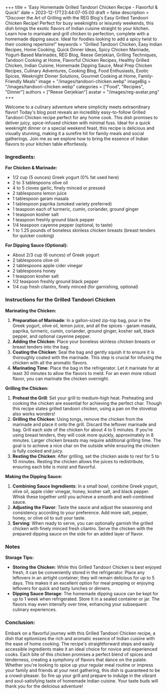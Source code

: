 +++
title = 'Easy Homemade Grilled Tandoori Chicken Recipe - Flavorful & Quick!'
date = 2023-12-17T23:44:07-05:00
draft = false
description = "Discover the Art of Grilling with the REG Blog's Easy Grilled Tandoori Chicken Recipe! Perfect for busy weeknights or leisurely weekends, this dish brings the exotic flavors of Indian cuisine straight to your kitchen. Learn how to marinate and grill chicken to perfection, complete with a homemade dipping sauce. Ideal for foodies looking to add a spicy twist to their cooking repertoire!"
keywords = "Grilled Tandoori Chicken, Easy Indian Recipes, Home Cooking, Quick Dinner Ideas, Spicy Chicken Marinade, Yogurt-Based Marinades, REG Blog, Reese Gerjekian, Grilling Techniques, Tandoori Cooking at Home, Flavorful Chicken Recipes, Healthy Grilled Chicken, Indian Cuisine, Homemade Dipping Sauce, Meal Prep Chicken Recipes, Culinary Adventures, Cooking Blog, Food Enthusiasts, Exotic Spices, Weeknight Dinner Solutions, Gourmet Cooking at Home, Family-Friendly Meals"
image = "/images/tandoori-chicken.webp"
imageBig = "/images/tandoori-chicken.webp"
categories = ["Food", "Recipies", "Dinner"]
authors = ["Reese Gerjekian"]
avatar = "/images/reg-avatar.png"
+++


Welcome to a culinary adventure where simplicity meets extraordinary flavor! Today's blog post reveals an incredibly easy-to-follow Grilled Tandoori Chicken recipe perfect for any home cook. This dish promises to deliver juicy, spice-infused chicken with minimal fuss. Ideal for a quick weeknight dinner or a special weekend feast, this recipe is delicious and visually stunning, making it a surefire hit for family meals and social gatherings. Join me as we explore how to bring the essence of Indian flavors to your kitchen table effortlessly.

### Ingredients:

**For Chicken & Marinade:**

-   1/2 cup (5 ounces) Greek yogurt (0% fat used here)
-   2 to 3 tablespoons olive oil
-   4 to 5 cloves garlic, finely minced or pressed
-   2 tablespoons lemon juice
-   1 tablespoon garam masala
-   1 tablespoon paprika (smoked variety preferred)
-   1 teaspoon each of turmeric, cumin, coriander, ground ginger
-   1 teaspoon kosher salt
-   1 teaspoon freshly ground black pepper
-   1/4 teaspoon cayenne pepper (optional, to taste)
-   1 to 1.25 pounds of boneless skinless chicken breasts (breast tenders for quicker cooking)

**For Dipping Sauce (Optional):**

-   About 2/3 cup (6 ounces) of Greek yogurt
-   2 tablespoons olive oil
-   2 tablespoons apple cider vinegar
-   2 tablespoons honey
-   1 teaspoon kosher salt
-   1/2 teaspoon freshly ground black pepper
-   1/4 cup fresh cilantro, finely minced (for garnishing, optional)

### Instructions for the Grilled Tandoori Chicken

**Marinating the Chicken:**

1.  **Preparation of Marinade**: In a gallon-sized zip-top bag, pour in the Greek yogurt, olive oil, lemon juice, and all the spices - garam masala, paprika, turmeric, cumin, coriander, ground ginger, kosher salt, black pepper, and optional cayenne pepper.
2.  **Adding the Chicken**: Place your boneless skinless chicken breasts or breast tenders into the bag.
3.  **Coating the Chicken**: Seal the bag and gently squish it to ensure it is thoroughly coated with the marinade. This step is crucial for infusing the chicken with all the aromatic flavors.
4.  **Marinating Time**: Place the bag in the refrigerator. Let it marinate for at least 30 minutes to allow the flavors to meld. For an even more robust flavor, you can marinate the chicken overnight.

**Grilling the Chicken:**

1.  **Preheat the Grill**: Set your grill to medium-high heat. Preheating and cooking the chicken are essential for achieving the perfect char. Though this recipe states grilled tandoori chicken, using a pan on the stovetop also works wonders!
2.  **Grilling the Chicken**: Using tongs, remove the chicken from the marinade and place it onto the grill. Discard the leftover marinade and bag. Grill each side of the chicken for about 4 to 5 minutes. If you're using breast tenders, they will cook more quickly, approximately in 8 minutes. Larger chicken breasts may require additional grilling time. The goal is to achieve a nice char on the outside while ensuring the chicken is fully cooked and juicy.
3.  **Resting the Chicken**: After grilling, set the chicken aside to rest for 5 to 10 minutes. Resting the chicken allows the juices to redistribute, ensuring each bite is moist and flavorful.

**Making the Dipping Sauce:**

1.  **Combining Sauce Ingredients**: In a small bowl, combine Greek yogurt, olive oil, apple cider vinegar, honey, kosher salt, and black pepper. Whisk these together until you achieve a smooth and well-combined sauce.
2.  **Adjusting the Flavor**: Taste the sauce and adjust the seasoning and consistency according to your preference. Add more salt, pepper, honey, or olive oil to suit your taste.
3.  **Serving**: When ready to serve, you can optionally garnish the grilled chicken with finely minced fresh cilantro. Serve the chicken with the prepared dipping sauce on the side for an added layer of flavor.

### Notes

**Storage Tips:**

-   **Storing the Chicken**: While this Grilled Tandoori Chicken is best enjoyed fresh, it can be conveniently stored in the refrigerator. Place any leftovers in an airtight container; they will remain delicious for up to 5 days. This makes it an excellent option for meal prepping or enjoying leftovers for quick and tasty lunches or dinners.
-   **Dipping Sauce Storage**: The homemade dipping sauce can be kept for up to 1 week when refrigerated. Store it in a sealed container or jar. The flavors may even intensify over time, enhancing your subsequent culinary experiences.


### Conclusion:

Embark on a flavorful journey with this Grilled Tandoori Chicken recipe, a dish that epitomizes the rich and aromatic essence of Indian cuisine with the ease of home cooking. The recipe's straightforward steps and easily accessible ingredients make it an ideal choice for novice and experienced cooks. Each bite of this chicken promises a perfect blend of spices and tenderness, creating a symphony of flavors that dance on the palate. Whether you're looking to spice up your regular meal routine or impress your family and friends at your next gathering, this dish is guaranteed to be a crowd-pleaser. So fire up your grill and prepare to indulge in the vibrant and soul-satisfying taste of homemade Indian cuisine. Your taste buds will thank you for the delicious adventure!